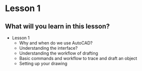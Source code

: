 # Lesson 1
## What will you learn in this lesson?
* Lesson 1
  + Why and when do we use AutoCAD?
  + Understanding the interface?
  + Understanding the workflow of drafting
  + Basic commands and workflow to trace and draft an object
  + Setting up your drawing
